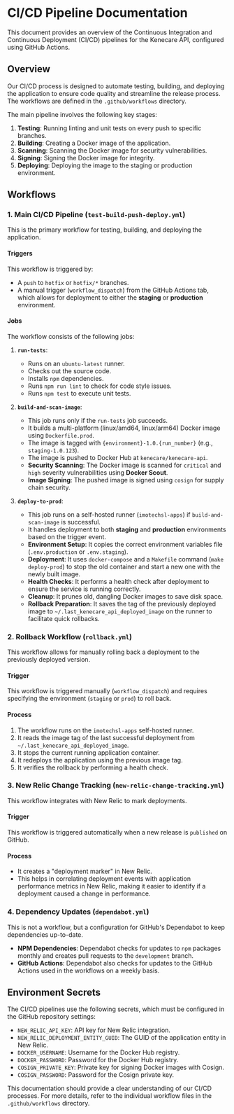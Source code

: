 # CI/CD Pipeline Documentation

This document provides an overview of the Continuous Integration and Continuous Deployment (CI/CD) pipelines for the Kenecare API, configured using GitHub Actions.

## Overview

Our CI/CD process is designed to automate testing, building, and deploying the application to ensure code quality and streamline the release process. The workflows are defined in the `.github/workflows` directory.

The main pipeline involves the following key stages:
1.  **Testing**: Running linting and unit tests on every push to specific branches.
2.  **Building**: Creating a Docker image of the application.
3.  **Scanning**: Scanning the Docker image for security vulnerabilities.
4.  **Signing**: Signing the Docker image for integrity.
5.  **Deploying**: Deploying the image to the staging or production environment.

## Workflows

### 1. Main CI/CD Pipeline (`test-build-push-deploy.yml`)

This is the primary workflow for testing, building, and deploying the application.

#### Triggers

This workflow is triggered by:
-   A `push` to `hotfix` or `hotfix/*` branches.
-   A manual trigger (`workflow_dispatch`) from the GitHub Actions tab, which allows for deployment to either the **staging** or **production** environment.

#### Jobs

The workflow consists of the following jobs:

1.  **`run-tests`**:
    -   Runs on an `ubuntu-latest` runner.
    -   Checks out the source code.
    -   Installs `npm` dependencies.
    -   Runs `npm run lint` to check for code style issues.
    -   Runs `npm test` to execute unit tests.

2.  **`build-and-scan-image`**:
    -   This job runs only if the `run-tests` job succeeds.
    -   It builds a multi-platform (linux/amd64, linux/arm64) Docker image using `Dockerfile.prod`.
    -   The image is tagged with `{environment}-1.0.{run_number}` (e.g., `staging-1.0.123`).
    -   The image is pushed to Docker Hub at `kenecare/kenecare-api`.
    -   **Security Scanning**: The Docker image is scanned for `critical` and `high` severity vulnerabilities using **Docker Scout**.
    -   **Image Signing**: The pushed image is signed using `cosign` for supply chain security.

3.  **`deploy-to-prod`**:
    -   This job runs on a self-hosted runner (`imotechsl-apps`) if `build-and-scan-image` is successful.
    -   It handles deployment to both **staging** and **production** environments based on the trigger event.
    -   **Environment Setup**: It copies the correct environment variables file (`.env.production` or `.env.staging`).
    -   **Deployment**: It uses `docker-compose` and a `Makefile` command (`make deploy-prod`) to stop the old container and start a new one with the newly built image.
    -   **Health Checks**: It performs a health check after deployment to ensure the service is running correctly.
    -   **Cleanup**: It prunes old, dangling Docker images to save disk space.
    -   **Rollback Preparation**: It saves the tag of the previously deployed image to `~/.last_kenecare_api_deployed_image` on the runner to facilitate quick rollbacks.

### 2. Rollback Workflow (`rollback.yml`)

This workflow allows for manually rolling back a deployment to the previously deployed version.

#### Trigger

This workflow is triggered manually (`workflow_dispatch`) and requires specifying the environment (`staging` or `prod`) to roll back.

#### Process

1.  The workflow runs on the `imotechsl-apps` self-hosted runner.
2.  It reads the image tag of the last successful deployment from `~/.last_kenecare_api_deployed_image`.
3.  It stops the current running application container.
4.  It redeploys the application using the previous image tag.
5.  It verifies the rollback by performing a health check.

### 3. New Relic Change Tracking (`new-relic-change-tracking.yml`)

This workflow integrates with New Relic to mark deployments.

#### Trigger

This workflow is triggered automatically when a new release is `published` on GitHub.

#### Process

-   It creates a "deployment marker" in New Relic.
-   This helps in correlating deployment events with application performance metrics in New Relic, making it easier to identify if a deployment caused a change in performance.

### 4. Dependency Updates (`dependabot.yml`)

This is not a workflow, but a configuration for GitHub's Dependabot to keep dependencies up-to-date.

-   **NPM Dependencies**: Dependabot checks for updates to `npm` packages monthly and creates pull requests to the `development` branch.
-   **GitHub Actions**: Dependabot also checks for updates to the GitHub Actions used in the workflows on a weekly basis.

## Environment Secrets

The CI/CD pipelines use the following secrets, which must be configured in the GitHub repository settings:

-   `NEW_RELIC_API_KEY`: API key for New Relic integration.
-   `NEW_RELIC_DEPLOYMENT_ENTITY_GUID`: The GUID of the application entity in New Relic.
-   `DOCKER_USERNAME`: Username for the Docker Hub registry.
-   `DOCKER_PASSWORD`: Password for the Docker Hub registry.
-   `COSIGN_PRIVATE_KEY`: Private key for signing Docker images with Cosign.
-   `COSIGN_PASSWORD`: Password for the Cosign private key.

This documentation should provide a clear understanding of our CI/CD processes. For more details, refer to the individual workflow files in the `.github/workflows` directory.

